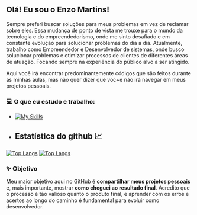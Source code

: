 ## Olá! Eu sou o Enzo Martins!

Sempre preferi buscar soluções para meus problemas em vez de reclamar sobre eles. Essa mudança de ponto de vista me trouxe para o mundo da tecnologia e do empreendedorismo, onde me sinto desafiado e em constante evolução para solucionar problemas do dia a dia.
Atualmente, trabalho como Empreendedor e Desenvolvedor de sistemas, onde busco solucionar problemas e otimizar processos de clientes de diferentes áreas de atuação. Focando sempre na experiência do público alvo a ser atingido.

Aqui você irá encontrar predominantemente códigos que são feitos durante as minhas aulas, mas não quer dizer que voc~e não irá navegar em meus projetos pessoais.

### 💻 O que eu estudo e trabalho:

- [![My Skills](https://skillicons.dev/icons?i=js,html,css,nodejs,php,react,mysql,java)](https://skillicons.dev)

- ## Estatística do github 📈
[![Top Langs](https://github-readme-stats.vercel.app/api/top-langs/?username=enzoea)](https://github.com/anuraghazra/github-readme-stats) 
[![Top Langs](https://github-readme-stats.vercel.app/api/top-langs/?username=enzoea&layout=compact)](https://github.com/anuraghazra/github-readme-stats)
### ✨ Objetivo

Meu maior objetivo aqui no GitHub é **compartilhar meus projetos pessoais** e, mais importante, mostrar **como cheguei ao resultado final**. Acredito que o processo é tão valioso quanto o produto final, e aprender com os erros e acertos ao longo do caminho é fundamental para evoluir como desenvolvedor.
